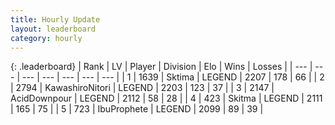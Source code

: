 ```yaml
---
title: Hourly Update
layout: leaderboard
category: hourly
---
```


{: .leaderboard}
| Rank | LV | Player | Division | Elo | Wins | Losses |
| --- | --- | --- | --- | --- | --- | --- |
| <span data-change="0">1</span> | 1639 | <span title="ID: 353063">Sktima</span> | LEGEND | <span data-change="0">2207</span> | <span data-change="0">178</span> | <span data-change="0">66</span> |
| <span data-change="0">2</span> | 2794 | <span title="ID: 164871">KawashiroNitori</span> | LEGEND | <span data-change="0">2203</span> | <span data-change="0">123</span> | <span data-change="0">37</span> |
| <span data-change="1">3</span> | 2147 | <span title="ID: 304661">AcidDownpour</span> | LEGEND | <span data-change="0">2112</span> | <span data-change="0">58</span> | <span data-change="0">28</span> |
| <span data-change="-1">4</span> | 423 | <span title="ID: 402846">Skitma</span> | LEGEND | <span data-change="-4">2111</span> | <span data-change="1">165</span> | <span data-change="1">75</span> |
| <span data-change="2">5</span> | 723 | <span title="ID: 362352">IbuProphete</span> | LEGEND | <span data-change="12">2099</span> | <span data-change="2">89</span> | <span data-change="0">39</span> |